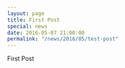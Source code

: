 ```yaml
---
layout: page
title: First Post
special: news
date: 2016-05-07 21:00:00
permalink: "/news/2016/05/test-post"
---
```


First Post